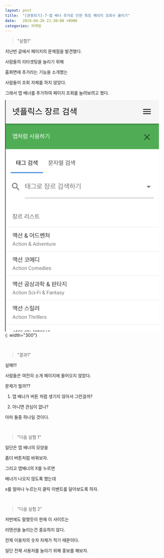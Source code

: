 ```yaml
---
layout: post
title:  "[관종되기]-7-앱 배너 추가로 인한 특정 페이지 조회수 올리기"
date:   2019-04-26 21:30:00 +0900
categories: 마케팅
---
```


> "실험1"

지난번 글에서 페이지의 문제점을 발견했다.

사람들의 리타겟팅을 늘리기 위해 

홈화면에 추가라는 기능을 소개했는

사람들이 조회 자체를 하지 않았다.

그래서 앱 배너를 추가하여 페이지 조회를 늘려보려고 했다.

![app-banner](/assets/img/2019-05-01-app-banner.png){: width="300"}


<br>

> "결과1"

실패!!!

사람들은 여전히 소개 페이지에 들어오지 않았다.

문제가 뭘까??

1) 앱 배너가 버튼 처럼 생기지 않아서 그런걸까?

2) 아니면 관심이 없나?

아마 둘중 하나일 것이다.
 
<br>

> "다음 실험 1"

일단은 앱 배너의 모양을 

좀더 버튼처럼 바꿔보자.

그리고 앱배너의 X를 누르면 

배너가 나오지 않도록 했는데

x를 얼마나 누르는지 클릭 이벤트를 달아보도록 하자.

<br>

> "다음 실험 2"

저번에도 말했듯이 현재 이 사이트는

리텐션을 늘리는건 중요하지 않다.

전제 이용자의 숫자 자체가 적기 때문이다.

일단 전체 사용자를 늘리기 위해 홍보를 해보자.

<br>





